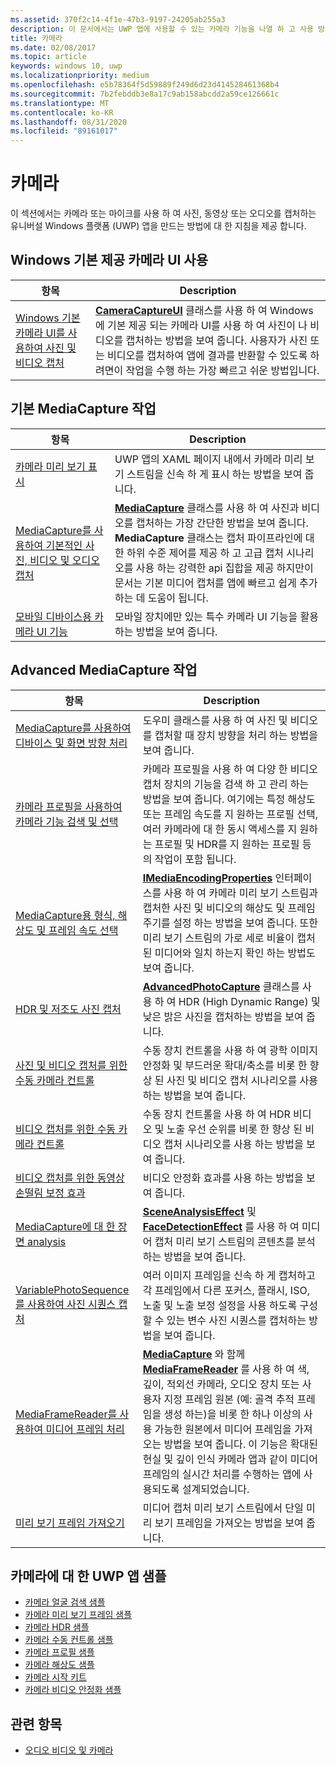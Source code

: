 ```yaml
---
ms.assetid: 370f2c14-4f1e-47b3-9197-24205ab255a3
description: 이 문서에서는 UWP 앱에 사용할 수 있는 카메라 기능을 나열 하 고 사용 방법을 보여 주는 방법 문서에 대 한 링크를 제공 합니다.
title: 카메라
ms.date: 02/08/2017
ms.topic: article
keywords: windows 10, uwp
ms.localizationpriority: medium
ms.openlocfilehash: e5b78364f5d59889f249d6d23d414528461368b4
ms.sourcegitcommit: 7b2febddb3e8a17c9ab158abcdd2a59ce126661c
ms.translationtype: MT
ms.contentlocale: ko-KR
ms.lasthandoff: 08/31/2020
ms.locfileid: "89161017"
---
```

# <a name="camera"></a>카메라

이 섹션에서는 카메라 또는 마이크를 사용 하 여 사진, 동영상 또는 오디오를 캡처하는 유니버설 Windows 플랫폼 (UWP) 앱을 만드는 방법에 대 한 지침을 제공 합니다.

## <a name="use-the-windows-built-in-camera-ui"></a>Windows 기본 제공 카메라 UI 사용

| 항목 | Description |
|---------------------------------------------------------------------------------------------------|------------------------------------------------------------------------------------------------------------------------------------------------------------------------------------------------------------------------------------------------------------------------------------------------|
| [Windows 기본 카메라 UI를 사용하여 사진 및 비디오 캡처](capture-photos-and-video-with-cameracaptureui.md) | [**CameraCaptureUI**](/uwp/api/Windows.Media.Capture.CameraCaptureUI) 클래스를 사용 하 여 Windows에 기본 제공 되는 카메라 UI를 사용 하 여 사진이 나 비디오를 캡처하는 방법을 보여 줍니다. 사용자가 사진 또는 비디오를 캡처하여 앱에 결과를 반환할 수 있도록 하려면이 작업을 수행 하는 가장 빠르고 쉬운 방법입니다.  |

## <a name="basic-mediacapture-tasks"></a>기본 MediaCapture 작업

| 항목 | Description |
|---------------------------------------------------------------------------------------------------|------------------------------------------------------------------------------------------------------------------------------------------------------------------------------------------------------------------------------------------------------------------------------------------------|
| [카메라 미리 보기 표시](simple-camera-preview-access.md) | UWP 앱의 XAML 페이지 내에서 카메라 미리 보기 스트림을 신속 하 게 표시 하는 방법을 보여 줍니다. |
| [MediaCapture를 사용하여 기본적인 사진, 비디오 및 오디오 캡처](basic-photo-video-and-audio-capture-with-MediaCapture.md) | [**MediaCapture**](/uwp/api/Windows.Media.Capture.MediaCapture) 클래스를 사용 하 여 사진과 비디오를 캡처하는 가장 간단한 방법을 보여 줍니다. **MediaCapture** 클래스는 캡처 파이프라인에 대 한 하위 수준 제어를 제공 하 고 고급 캡처 시나리오를 사용 하는 강력한 api 집합을 제공 하지만이 문서는 기본 미디어 캡처를 앱에 빠르고 쉽게 추가 하는 데 도움이 됩니다. |
| [모바일 디바이스용 카메라 UI 기능](camera-ui-features-for-mobile-devices.md) | 모바일 장치에만 있는 특수 카메라 UI 기능을 활용 하는 방법을 보여 줍니다.  |
                                                                                                               
## <a name="advanced-mediacapture-tasks"></a>Advanced MediaCapture 작업   
                                                                                                               
| 항목                                                                                             | Description                                                                                                                                                                                                                                                                                    |
|---------------------------------------------------------------------------------------------------|------------------------------------------------------------------------------------------------------------------------------------------------------------------------------------------------------------------------------------------------------------------------------------------------|
| [MediaCapture를 사용하여 디바이스 및 화면 방향 처리](handle-device-orientation-with-mediacapture.md) | 도우미 클래스를 사용 하 여 사진 및 비디오를 캡처할 때 장치 방향을 처리 하는 방법을 보여 줍니다. | 
| [카메라 프로필을 사용하여 카메라 기능 검색 및 선택](camera-profiles.md) | 카메라 프로필을 사용 하 여 다양 한 비디오 캡처 장치의 기능을 검색 하 고 관리 하는 방법을 보여 줍니다. 여기에는 특정 해상도 또는 프레임 속도를 지 원하는 프로필 선택, 여러 카메라에 대 한 동시 액세스를 지 원하는 프로필 및 HDR를 지 원하는 프로필 등의 작업이 포함 됩니다. |
| [MediaCapture용 형식, 해상도 및 프레임 속도 선택](set-media-encoding-properties.md) | [**IMediaEncodingProperties**](/uwp/api/Windows.Media.MediaProperties.IMediaEncodingProperties) 인터페이스를 사용 하 여 카메라 미리 보기 스트림과 캡처한 사진 및 비디오의 해상도 및 프레임 주기를 설정 하는 방법을 보여 줍니다. 또한 미리 보기 스트림의 가로 세로 비율이 캡처된 미디어와 일치 하는지 확인 하는 방법도 보여 줍니다. |
| [HDR 및 저조도 사진 캡처](high-dynamic-range-hdr-photo-capture.md) | [**AdvancedPhotoCapture**](/uwp/api/Windows.Media.Capture.AdvancedPhotoCapture) 클래스를 사용 하 여 HDR (High Dynamic Range) 및 낮은 밝은 사진을 캡처하는 방법을 보여 줍니다. |
| [사진 및 비디오 캡처를 위한 수동 카메라 컨트롤](capture-device-controls-for-photo-and-video-capture.md) | 수동 장치 컨트롤을 사용 하 여 광학 이미지 안정화 및 부드러운 확대/축소를 비롯 한 향상 된 사진 및 비디오 캡처 시나리오를 사용 하는 방법을 보여 줍니다. |
| [비디오 캡처를 위한 수동 카메라 컨트롤](capture-device-controls-for-video-capture.md) | 수동 장치 컨트롤을 사용 하 여 HDR 비디오 및 노출 우선 순위를 비롯 한 향상 된 비디오 캡처 시나리오를 사용 하는 방법을 보여 줍니다.  |
| [비디오 캡처를 위한 동영상 손떨림 보정 효과](effects-for-video-capture.md) | 비디오 안정화 효과를 사용 하는 방법을 보여 줍니다.  |
| [MediaCapture에 대 한 장면 analysis](scene-analysis-for-media-capture.md) | [**SceneAnalysisEffect**](/uwp/api/Windows.Media.Core.SceneAnalysisEffect) 및 [**FaceDetectionEffect**](/uwp/api/Windows.Media.Core.FaceDetectionEffect) 를 사용 하 여 미디어 캡처 미리 보기 스트림의 콘텐츠를 분석 하는 방법을 보여 줍니다.  |
| [VariablePhotoSequence를 사용하여 사진 시퀀스 캡처](variable-photo-sequence.md) | 여러 이미지 프레임을 신속 하 게 캡처하고 각 프레임에서 다른 포커스, 플래시, ISO, 노출 및 노출 보정 설정을 사용 하도록 구성할 수 있는 변수 사진 시퀀스를 캡처하는 방법을 보여 줍니다.  |
| [MediaFrameReader를 사용하여 미디어 프레임 처리](process-media-frames-with-mediaframereader.md) | [**MediaCapture**](/uwp/api/Windows.Media.Capture.MediaCapture) 와 함께 [**MediaFrameReader**](/uwp/api/Windows.Media.Capture.Frames.MediaFrameReader) 를 사용 하 여 색, 깊이, 적외선 카메라, 오디오 장치 또는 사용자 지정 프레임 원본 (예: 골격 추적 프레임을 생성 하는)을 비롯 한 하나 이상의 사용 가능한 원본에서 미디어 프레임을 가져오는 방법을 보여 줍니다. 이 기능은 확대된 현실 및 깊이 인식 카메라 앱과 같이 미디어 프레임의 실시간 처리를 수행하는 앱에 사용되도록 설계되었습니다.  |
| [미리 보기 프레임 가져오기](get-a-preview-frame.md) | 미디어 캡처 미리 보기 스트림에서 단일 미리 보기 프레임을 가져오는 방법을 보여 줍니다.  |                                                                                                   


## <a name="uwp-app-samples-for-camera"></a>카메라에 대 한 UWP 앱 샘플

* [카메라 얼굴 검색 샘플](https://github.com/Microsoft/Windows-universal-samples/tree/master/Samples/CameraFaceDetection)
* [카메라 미리 보기 프레임 샘플](https://github.com/Microsoft/Windows-universal-samples/tree/master/Samples/CameraGetPreviewFrame)
* [카메라 HDR 샘플](https://github.com/Microsoft/Windows-universal-samples/tree/master/Samples/CameraAdvancedCapture)
* [카메라 수동 컨트롤 샘플](https://github.com/Microsoft/Windows-universal-samples/tree/master/Samples/CameraManualControls)
* [카메라 프로필 샘플](https://github.com/Microsoft/Windows-universal-samples/tree/master/Samples/CameraProfile)
* [카메라 해상도 샘플](https://github.com/Microsoft/Windows-universal-samples/tree/master/Samples/CameraResolution)
* [카메라 시작 키트](https://github.com/Microsoft/Windows-universal-samples/tree/master/Samples/CameraStarterKit)
* [카메라 비디오 안정화 샘플](https://github.com/Microsoft/Windows-universal-samples/tree/master/Samples/CameraVideoStabilization)

## <a name="related-topics"></a>관련 항목

* [오디오 비디오 및 카메라](index.md)
 

 